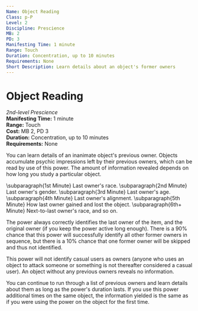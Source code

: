 ```yaml
---
Name: Object Reading
Class: p-P
Level: 2
Discipline: Prescience
MB: 2
PD: 3
Manifesting Time: 1 minute
Range: Touch
Duration: Concentration, up to 10 minutes
Requirements: None
Short Description: Learn details about an object's former owners
---
```

# Object Reading
*2nd-level Prescience*\
**Manifesting Time:** 1 minute\
**Range:** Touch\
**Cost:** MB 2, PD 3\
**Duration:** Concentration, up to 10 minutes\
**Requirements:** None

You can learn details of an inanimate object's
previous owner.
Objects accumulate psychic impressions
left by their previous owners,
which can be read by use of this power.
The amount of information revealed depends
on how long you study a particular object.

\subparagraph{1st Minute}
  Last owner's race.
\subparagraph{2nd Minute}
  Last owner's gender.
\subparagraph{3rd Minute}
  Last owner's age.
\subparagraph{4th Minute}
  Last owner's alignment.
\subparagraph{5th Minute}
  How last owner gained and lost the object.
\subparagraph{6th+ Minute}
  Next-to-last owner's race, and so on.

The power always correctly identifies the last owner of the item,
and the original owner
(if you keep the power active long enough).
There is a 90\% chance
that this power will successfully identify all other former owners
in sequence,
but there is a 10\% chance that one former owner
will be skipped and thus not identified.

This power will not identify casual users as owners
(anyone who uses an object to attack someone
or something is not thereafter considered a casual user).
An object without any previous owners reveals no information.

You can continue to run through a list of previous owners
and learn details about them as long as the power's duration lasts.
If you use this power additional times on the same object,
the information yielded is the same
as if you were using the power on the object for the first time.
